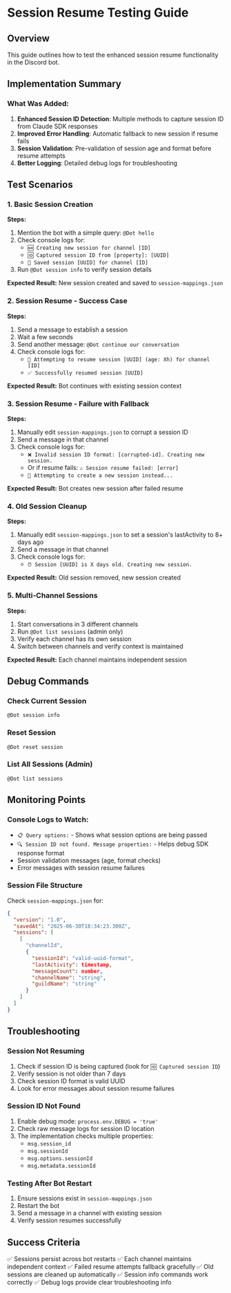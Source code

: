 # Session Resume Testing Guide

## Overview
This guide outlines how to test the enhanced session resume functionality in the Discord bot.

## Implementation Summary

### What Was Added:
1. **Enhanced Session ID Detection**: Multiple methods to capture session ID from Claude SDK responses
2. **Improved Error Handling**: Automatic fallback to new session if resume fails
3. **Session Validation**: Pre-validation of session age and format before resume attempts
4. **Better Logging**: Detailed debug logs for troubleshooting

## Test Scenarios

### 1. Basic Session Creation
**Steps:**
1. Mention the bot with a simple query: `@Dot hello`
2. Check console logs for:
   - `🆕 Creating new session for channel [ID]`
   - `🆔 Captured session ID from [property]: [UUID]`
   - `💾 Saved session [UUID] for channel [ID]`
3. Run `@Dot session info` to verify session details

**Expected Result:** New session created and saved to `session-mappings.json`

### 2. Session Resume - Success Case
**Steps:**
1. Send a message to establish a session
2. Wait a few seconds
3. Send another message: `@Dot continue our conversation`
4. Check console logs for:
   - `🔄 Attempting to resume session [UUID] (age: Xh) for channel [ID]`
   - `✅ Successfully resumed session [UUID]`

**Expected Result:** Bot continues with existing session context

### 3. Session Resume - Failure with Fallback
**Steps:**
1. Manually edit `session-mappings.json` to corrupt a session ID
2. Send a message in that channel
3. Check console logs for:
   - `❌ Invalid session ID format: [corrupted-id]. Creating new session.`
   - Or if resume fails: `⚠️ Session resume failed: [error]`
   - `🔄 Attempting to create a new session instead...`

**Expected Result:** Bot creates new session after failed resume

### 4. Old Session Cleanup
**Steps:**
1. Manually edit `session-mappings.json` to set a session's lastActivity to 8+ days ago
2. Send a message in that channel
3. Check console logs for:
   - `⏰ Session [UUID] is X days old. Creating new session.`

**Expected Result:** Old session removed, new session created

### 5. Multi-Channel Sessions
**Steps:**
1. Start conversations in 3 different channels
2. Run `@Dot list sessions` (admin only)
3. Verify each channel has its own session
4. Switch between channels and verify context is maintained

**Expected Result:** Each channel maintains independent session

## Debug Commands

### Check Current Session
```
@Dot session info
```

### Reset Session
```
@Dot reset session
```

### List All Sessions (Admin)
```
@Dot list sessions
```

## Monitoring Points

### Console Logs to Watch:
- `📋 Query options:` - Shows what session options are being passed
- `🔍 Session ID not found. Message properties:` - Helps debug SDK response format
- Session validation messages (age, format checks)
- Error messages with session resume failures

### Session File Structure
Check `session-mappings.json` for:
```json
{
  "version": "1.0",
  "savedAt": "2025-06-30T18:34:23.300Z",
  "sessions": [
    [
      "channelId",
      {
        "sessionId": "valid-uuid-format",
        "lastActivity": timestamp,
        "messageCount": number,
        "channelName": "string",
        "guildName": "string"
      }
    ]
  ]
}
```

## Troubleshooting

### Session Not Resuming
1. Check if session ID is being captured (look for `🆔 Captured session ID`)
2. Verify session is not older than 7 days
3. Check session ID format is valid UUID
4. Look for error messages about session resume failures

### Session ID Not Found
1. Enable debug mode: `process.env.DEBUG = 'true'`
2. Check raw message logs for session ID location
3. The implementation checks multiple properties:
   - `msg.session_id`
   - `msg.sessionId`
   - `msg.options.sessionId`
   - `msg.metadata.sessionId`

### Testing After Bot Restart
1. Ensure sessions exist in `session-mappings.json`
2. Restart the bot
3. Send a message in a channel with existing session
4. Verify session resumes successfully

## Success Criteria

✅ Sessions persist across bot restarts
✅ Each channel maintains independent context
✅ Failed resume attempts fallback gracefully
✅ Old sessions are cleaned up automatically
✅ Session info commands work correctly
✅ Debug logs provide clear troubleshooting info
